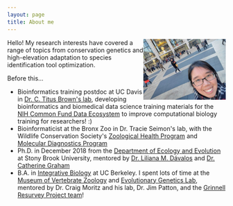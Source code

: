 ```yaml
---
layout: page
title: About me
---
```


<img height="140" width="190" src="/assets/img/avatar.jpg" style="float: right;">

Hello! My research interests have covered a range of topics from conservation genetics and high-elevation adaptation to species identification tool optimization.

Before this...
- Bioinformatics training postdoc at UC Davis in [Dr. C. Titus Brown's lab](http://ivory.idyll.org/lab/), developing bioinformatics and biomedical data science training materials for the [NIH Common Fund Data Ecosystem](https://www.nih-cfde.org/) to improve computational biology training for researchers! :)
- Bioinformaticist at the Bronx Zoo in Dr. Tracie Seimon's lab, with the Wildlife Conservation Society's [Zoological Health Program](https://oneworldonehealth.wcs.org/Initiatives/Zoological-Health-Program.aspx) and [Molecular Diagnostics Program](https://oneworldonehealth.wcs.org/Initiatives/WCS-Molecular-Program.aspx)  
- Ph.D. in December 2018 from the [Department of Ecology and Evolution](https://www.stonybrook.edu/ecoevo/) at Stony Brook University, mentored by [Dr. Liliana M. Dávalos](https://lmdavalos.github.io/) and [Dr. Catherine Graham](https://www.wsl.ch/en/employees/graham.html)
- B.A. in [Integrative Biology](https://ib.berkeley.edu/) at UC Berkeley. I spent lots of time at the [Museum of Vertebrate Zoology](https://mvz.berkeley.edu/) and [Evolutionary Genetics Lab](https://mvz.berkeley.edu/genetics-lab/), mentored by Dr. Craig Moritz and his lab, Dr. Jim Patton, and the [Grinnell Resurvey Project team](https://mvz.berkeley.edu/Grinnell/index.html)!
